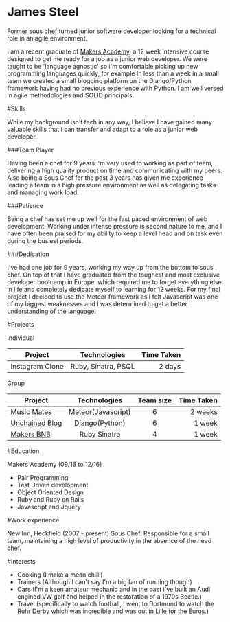 # James Steel

Former sous chef turned junior software developer looking for a technical role in an agile environment.

I am a recent graduate of [Makers Academy](http://www.makersacademy.com/), a 12 week intensive course designed to get me ready for a job as a junior web developer. We were taught to be 'language agnostic' so i'm comfortable picking up new programming languages quickly, for example In less than a week in a small team we created a small blogging platform on the Django/Python framework having had no previous experience with Python. I am well versed in agile methodologies and SOLID principals.

#Skills

While my background isn't tech in any way, I believe I have gained many valuable skills that I can transfer and adapt to a role as a junior web developer.

###Team Player

Having been a chef for 9 years i'm very used to working as part of team, delivering a high quality product on time and communicating with my peers. Also being a Sous Chef for the past 3 years has given me experience leading a team in a high pressure environment as well as delegating tasks and managing work load.

###Patience

Being a chef has set me up well for the fast paced environment of web development. Working under intense pressure is second nature to me, and I have often been praised for my ability to keep a level head and on task even during the busiest periods.

###Dedication

I've had one job for 9 years, working my way up from the bottom to sous chef. On top of that I have graduated from the toughest and most exclusive developer bootcamp in Europe, which required me to forget everything else in life and completely dedicate myself to learning for 12 weeks. For my final project I decided to use the Meteor framework as I felt Javascript was one of my biggest weaknesses and I was determined to get a better understanding of the language.  

#Projects

Individual

|Project        | Technologies      | Time Taken |
|-------------- |:-----------------:|-----------:|
|Instagram Clone| Ruby, Sinatra, PSQL | 2 days   |

Group

|Project       | Technologies      | Team size | Time Taken |
|--------------|:-----------------:|:---------:|-----------:|
|[Music Mates](https://github.com/Tomy8s/music_mates)   | Meteor(Javascript)|     6     | 2 weeks    |
|[Unchained Blog](https://github.com/Swinston88/unchained_blog)| Django(Python)    |     6     | 1 week     |
|[Makers BNB](https://github.com/James-SteelX/makersbnb)    | Ruby Sinatra      |     4     | 1 week     |

#Education

Makers Academy (09/16 to 12/16)

- Pair Programming
- Test Driven development
- Object Oriented Design
- Ruby and Ruby on Rails
- Javascript and Jquery


#Work experience

New Inn, Heckfield (2007 - present)
Sous Chef. Responsible for a small team, maintaining a high level of productivity in the absence of the head chef.

#Interests

* Cooking (I make a mean chilli)
* Trainers (Although I can't say I'm a big fan of running though)
* Cars (I'm a keen amateur mechanic and in the past i've built an Audi engined VW golf and helped in the restoration of a 1970s Beetle.)
* Travel (specifically to watch football, I went to Dortmund to watch the Ruhr Derby which was incredible and was out in Lille for the Euros.)
